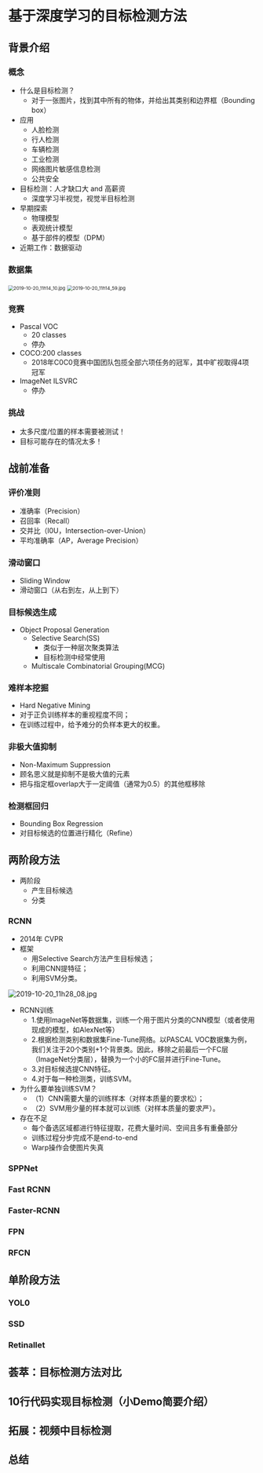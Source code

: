 # 基于深度学习的目标检测方法

## 背景介绍

### 概念

- 什么是目标检测？
  - 对于一张图片，找到其中所有的物体，并给出其类别和边界框（Bounding box）
- 应用
  - 人脸检测
  - 行人检测
  - 车辆检测
  - 工业检测
  - 网络图片敏感信息检测
  - 公共安全
- 目标检测：人才缺口大 and 高薪资
  - 深度学习半视觉，视觉半目标检测
- 早期探索
  - 物理模型
  - 表观统计模型
  - 基于部件的模型（DPM）
- 近期工作：数据驱动

### 数据集

<img src="http://pz38o5vs6.bkt.clouddn.com/2019-10-20_11h14_10.jpg" alt="2019-10-20_11h14_10.jpg" style="zoom:67%;" />



<img src="http://pz38o5vs6.bkt.clouddn.com/2019-10-20_11h14_59.jpg" alt="2019-10-20_11h14_59.jpg" style="zoom:67%;" />

### 竞赛

- Pascal VOC
  - 20 classes
  - 停办
- COCO:200 classes
  - 2018年C0C0竞赛中国团队包揽全部六项任务的冠军，其中旷视取得4项冠军
- ImageNet ILSVRC 
  - 停办

### 挑战

- 太多尺度/位置的样本需要被测试！
- 目标可能存在的情况太多！

## 战前准备

### 评价准则

- 准确率（Precision）
- 召回率（Recall）
- 交并比（l0U，Intersection-over-Union）
- 平均准确率（AP，Average Precision）

### 滑动窗口

- Sliding Window
- 滑动窗口（从右到左，从上到下）

### 目标候选生成

- Object Proposal Generation
  - Selective Search(SS)
    - 类似于一种层次聚类算法
    - 目标检测中经常使用
  - Multiscale Combinatorial Grouping(MCG)

### 难样本挖掘

- Hard Negative Mining
- 对于正负训练样本的重视程度不同；
- 在训练过程中，给予难分的负样本更大的权重。

### 非极大值抑制

- Non-Maximum Suppression
- 顾名思义就是抑制不是极大值的元素
- 把与指定框overlap大于一定阈值（通常为0.5）的其他框移除

### 检测框回归

- Bounding Box Regression
- 对目标候选的位置进行精化（Refine）

## 两阶段方法

- 两阶段
  - 产生目标候选
  - 分类

### RCNN

- 2014年 CVPR
- 框架
  - 用Selective Search方法产生目标候选；
  - 利用CNN提特征；
  - 利用SVM分类。

![2019-10-20_11h28_08.jpg](http://pz38o5vs6.bkt.clouddn.com/2019-10-20_11h28_08.jpg)

- RCNN训练
  - 1.使用lmageNet等数据集，训练一个用于图片分类的CNN模型（或者使用现成的模型，如AlexNet等）
  - 2.根据检测类别和数据集Fine-Tune网络。以PASCAL VOC数据集为例，我们关注于20个类别+1个背景类。因此，移除之前最后一个FC层（ImageNet分类层），替换为一个小的FC层并进行Fine-Tune。
  - 3.对目标候选提CNN特征。
  - 4.对于每一种检测类，训练SVM。
- 为什么要单独训练SVM？
  - （1）CNN需要大量的训练样本（对样本质量的要求松）；
  - （2）SVM用少量的样本就可以训练（对样本质量的要求严）。
- 存在不足
  - 每个备选区域都进行特征提取，花费大量时间、空间且多有重叠部分
  - 训练过程分步完成不是end-to-end
  - Warp操作会使图片失真

### SPPNet



### Fast RCNN

### Faster-RCNN

### FPN

### RFCN



## 单阶段方法

### YOL0

### SSD

### Retinallet

## 荟萃：目标检测方法对比



## 10行代码实现目标检测（小Demo简要介绍）



## 拓展：视频中目标检测



## 总结





